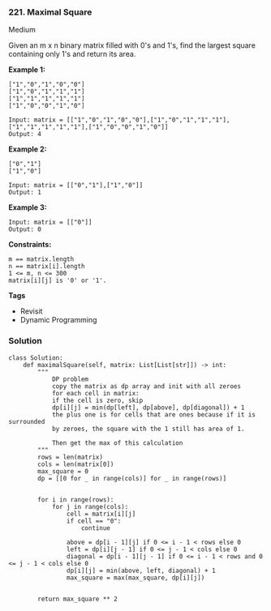 ### 221. Maximal Square
Medium

Given an m x n binary matrix filled with 0's and 1's, find the largest square containing only 1's and return its area. 

**Example 1:**
```
["1","0","1","0","0"]
["1","0","1","1","1"]
["1","1","1","1","1"]
["1","0","0","1","0"]

Input: matrix = [["1","0","1","0","0"],["1","0","1","1","1"],["1","1","1","1","1"],["1","0","0","1","0"]]
Output: 4
```

**Example 2:**
```
["0","1"]
["1","0"]

Input: matrix = [["0","1"],["1","0"]]
Output: 1
```

**Example 3:**
```
Input: matrix = [["0"]]
Output: 0
``` 

**Constraints:**
```
m == matrix.length
n == matrix[i].length
1 <= m, n <= 300
matrix[i][j] is '0' or '1'.
```

**Tags**
- Revisit
- Dynamic Programming

### Solution
```
class Solution:
    def maximalSquare(self, matrix: List[List[str]]) -> int:
        """
            DP problem
            copy the matrix as dp array and init with all zeroes
            for each cell in matrix:
            if the cell is zero, skip
            dp[i][j] = min(dp[left], dp[above], dp[diagonal]) + 1
            the plus one is for cells that are ones because if it is surrounded
            by zeroes, the square with the 1 still has area of 1.
            
            Then get the max of this calculation
        """
        rows = len(matrix)
        cols = len(matrix[0])
        max_square = 0
        dp = [[0 for _ in range(cols)] for _ in range(rows)]
        
            
        for i in range(rows):
            for j in range(cols):
                cell = matrix[i][j]
                if cell == "0":
                    continue
                
                above = dp[i - 1][j] if 0 <= i - 1 < rows else 0
                left = dp[i][j - 1] if 0 <= j - 1 < cols else 0
                diagonal = dp[i - 1][j - 1] if 0 <= i - 1 < rows and 0 <= j - 1 < cols else 0
                dp[i][j] = min(above, left, diagonal) + 1
                max_square = max(max_square, dp[i][j])
        
        
        return max_square ** 2
```
